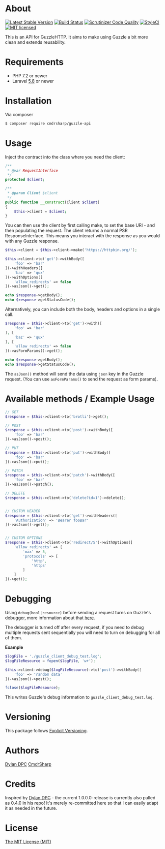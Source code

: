 # About
[![Latest Stable Version](https://poser.pugx.org/cmdrsharp/guzzle-api/v/stable)](https://packagist.org/packages/cmdrsharp/guzzle-api)
[![Build Status](https://travis-ci.org/CmdrSharp/guzzle-api.svg?branch=master)](https://travis-ci.org/CmdrSharp/guzzle-api)
[![Scrutinizer Code Quality](https://scrutinizer-ci.com/g/CmdrSharp/guzzle-api/badges/quality-score.png?b=master)](https://scrutinizer-ci.com/g/CmdrSharp/guzzle-api/?branch=master)
[![StyleCI](https://styleci.io/repos/126625030/shield?branch=master)](https://styleci.io/repos/126625030)
[![MIT licensed](https://img.shields.io/badge/license-MIT-blue.svg)](./LICENSE)

This is an API for GuzzleHTTP. It aims to make using Guzzle a bit more clean and extends reusability.

# Requirements
* PHP 7.2 or newer
* Laravel [5.8](https://laravel.com/docs/5.8) or newer

# Installation
Via composer
```bash
$ composer require cmdrsharp/guzzle-api
```

# Usage
Inject the contract into the class where you need the client:
```php
/**
 * @var RequestInterface
 */
protected $client;

/**
 * @param Client $client
 */
public function __construct(Client $client)
{
    $this->client = $client;
}
```

You can then use the client by first calling make, to set the base URI - and then populating the request.
The client returns a normal PSR ResponseInterface. This means you interact with the response as you would with any Guzzle response.
```php
$this->client = $this->client->make('https://httpbin.org/');

$this->client->to('get')->withBody([
	'foo' => 'bar'
])->withHeaders([
	'baz' => 'qux'
])->withOptions([
	'allow_redirects' => false
])->asJson()->get();

echo $response->getBody();
echo $response->getStatusCode();
```

Alternatively, you can include both the body, headers and options in a single call.

```php
$response = $this->client->to('get')->with([
    'foo' => 'bar'
], [
    'baz' => 'qux'
], [
    'allow_redirects' => false
])->asFormParams()->get();

echo $response->getBody();
echo $response->getStatusCode();
```

The `asJson()` method will send the data using `json` key in the Guzzle request. (You can use `asFormParams()` to send the request as form params).

# Available methods / Example Usage
```php
// GET
$response = $this->client->to('brotli')->get();

// POST
$response = $this->client->to('post')->withBody([
	'foo' => 'bar'
])->asJson()->post();

// PUT
$response = $this->client->to('put')->withBody([
	'foo' => 'bar'
])->asJson()->put();

// PATCH
$response = $this->client->to('patch')->withBody([
	'foo' => 'bar'
])->asJson()->patch();

// DELETE
$response = $this->client->to('delete?id=1')->delete();


// CUSTOM HEADER
$response = $this->client->to('get')->withHeaders([
	'Authorization' => 'Bearer fooBar'
])->asJson()->get();


// CUSTOM OPTIONS
$response = $this->client->to('redirect/5')->withOptions([
	'allow_redirects' => [
		'max' => 5,
		'protocols' => [
			'http',
			'https'
		]
	]
])->get();
```

# Debugging

Using `debug(bool|resource)` before sending a request turns on Guzzle's debugger, more information about that [here](http://docs.guzzlephp.org/en/stable/request-options.html#debug).

The debugger is turned off after every request, if you need to debug multiple requests sent sequentially you will need to turn on debugging for all of them.

**Example**

```php
$logFile = './guzzle_client_debug_test.log';
$logFileResource = fopen($logFile, 'w+');

$this->client->debug($logFileResource)->to('post')->withBody([
	'foo' => 'random data'
])->asJson()->post();

fclose($logFileResource);
```

This writes Guzzle's debug information to `guzzle_client_debug_test.log`.

# Versioning
This package follows [Explicit Versioning](https://github.com/exadra37-versioning/explicit-versioning).

# Authors
[Dylan DPC](https://github.com/Dylan-DPC)
[CmdrSharp](https://github.com/CmdrSharp)

# Credits
Inspired by [Dylan DPC](https://github.com/Dylan-DPC) - the current 1.0.0.0-release is currently also pulled as 0.4.0 in his repo! It's merely re-committed here so that I can easily adapt it as needed in the future.

# License
[The MIT License (MIT)](LICENSE)
